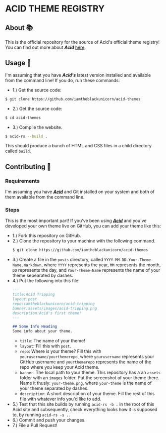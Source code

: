 # ACID THEME REGISTRY

## About :books:

This is the official repository for the source of Acid's official theme registry! You can find out more about ***Acid*** [here](https://github.com/iamtheblackunicorn/acid).

## Usage :hammer:

I'm assuming that you have ***Acid's*** latest version installed and available from the command line!
If you do, run these commands:

- 1.) Get the source code:

```bash
$ git clone https://github.com/iamtheblackunicorn/acid-themes
```

- 2.) Get the source code:

```bash
$ cd acid-themes
```

- 3.) Compile the website.

```bash
$ acid-rs --build .
```

This should produce a bunch of HTML and CSS files in a child directory called `build`.

## Contributing :scroll:

### Requirements

I'm assuming you have [***Acid***](https://github.com/iamtheblackunicorn/acid) and Git installed on your system and both of them available from the command line.

### Steps

This is the most important part!
If you've been using [***Acid***](https://github.com/iamtheblackunicorn/acid) and you've developed your own theme live on GitHub, you can add your theme like this:

- 1.) Fork this repository on GitHub.
- 2.) Clone the repository to your machine with the following command.
  ```bash
  $ git clone https://github.com/iamtheblackunicorn/acid-themes
  ```
- 3.) Create a file in the `posts` directory, called `YYYY-MM-DD-Your-Theme-Name.markdown`, where `YYYY` represents the year, `MM` represents the month, `DD` represents the day, and `Your-Theme-Name` represents the name of your theme sepearated by dashes.
- 4.) Put the following into this file:
  ```markdown
  ---
  title:Acid Tripping
  layout:post
  repo:iamtheblackunicorn/acid-tripping
  banner:assets/images/acid-tripping.png
  description:Acid's first theme!
  ---

  ## Some Info Heading
  Some info about your theme.
  ```
  - `title`: The name of your theme!
  - `layout`: Fill this with `post`.
  - `repo`: Where is your theme? Fill this with `yourusername/yourthemerepo`, where `yourusername` represents your GitHub username and `yourthemerepo` represents the name of the repo where you keep your Acid theme.
  - `banner`: The local path to your theme. This repository has a an `assets` folder with an `images` folder. Put the screenshot of your theme there. Name it thusly: `your-theme.png`, where `your-theme` is the name of your theme separated by dashes.
  - `description`: A short description of your theme.
  Fill the rest of this file with whatever info you'd like to add.
- 5.) Test that this site builds by running `acid-rs -b .` in the root of this Acid site and subsequently, check everything looks how it is supposed to, by running `acid-rs -s .`.
- 6.) Commit and push your changes.
- 7.) File a Pull Request!
